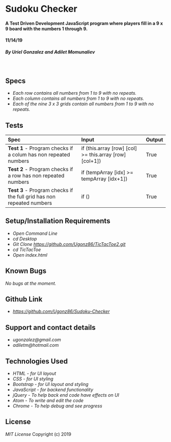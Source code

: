 # **Sudoku Checker**

#### A Test Driven Development JavaScript program where players fill in a 9 x 9 board with the numbers 1 through 9.
#### 11/14/19

##### By _**Uriel Gonzalez and Adilet Momunaliev**_
&nbsp;
## **Specs**
* _Each row contains all numbers from 1 to 9 with no repeats._
* _Each column contains all numbers from 1 to 9 with no repeats._
* _Each of the nine 3 x 3 grids contain all numbers from 1 to 9 with no repeats._

## **Tests**

| Spec | Input | Output |
| :----------- | :----------------------| :----------- |
| **Test 1** - Program checks if a colum has non repeated numbers  | if (this.array [row] [col] >= this.array [row] [col+1]) | True |
| **Test 2** - Program checks if a row has non repeated numbers  | if (tempArray [idx] >= tempArray [idx+1]) | True |
| **Test 3** - Program checks if the full grid has non repeated numbers  | if () | True |


## **Setup/Installation Requirements**

* _Open Command Line_
* _cd Desktop_
* _Git Clone https://github.com/Ugonz86/TicTacToe2.git_
* _cd TicTacToe_
* _Open index.html_

## **Known Bugs**

_No bugs at the moment._

## **Github Link**
* _https://github.com/Ugonz86/Sudoku-Checker_

## Support and contact details

* _ugonzalez@gmail.com_
* _adiletm@hotmail.com_

## **Technologies Used**

* _HTML - for UI layout_
* _CSS - for UI styling_
* _Bootstrap - for UI layout and styling_
* _JavaScript - for backend functionality_
* _jQuery - To help back end code have effects on UI_
* _Atom - To write and edit the code_
* _Chrome - To help debug and see progress_

## **License**

*MIT License*
Copyright (c) 2019
